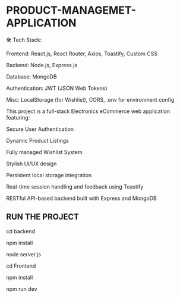# PRODUCT-MANAGEMET-APPLICATION


🛠️ Tech Stack:

Frontend: React.js, React Router, Axios, Toastify, Custom CSS

Backend: Node.js, Express.js

Database: MongoDB

Authentication: JWT (JSON Web Tokens)

Misc: LocalStorage (for Wishlist), CORS, .env for environment config


This project is a full-stack Electronics eCommerce web application featuring:

Secure User Authentication

Dynamic Product Listings

Fully managed Wishlist System

Stylish UI/UX design

Persistent local storage integration

Real-time session handling and feedback using Toastify

RESTful API-based backend built with Express and MongoDB



RUN THE PROJECT
----------------

cd backend

npm install

node server.js

cd Frontend

npm install

npm run dev

